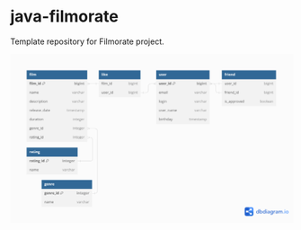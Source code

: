 # java-filmorate
Template repository for Filmorate project.

![Filmorate database diagram](/db_diagram.png)
